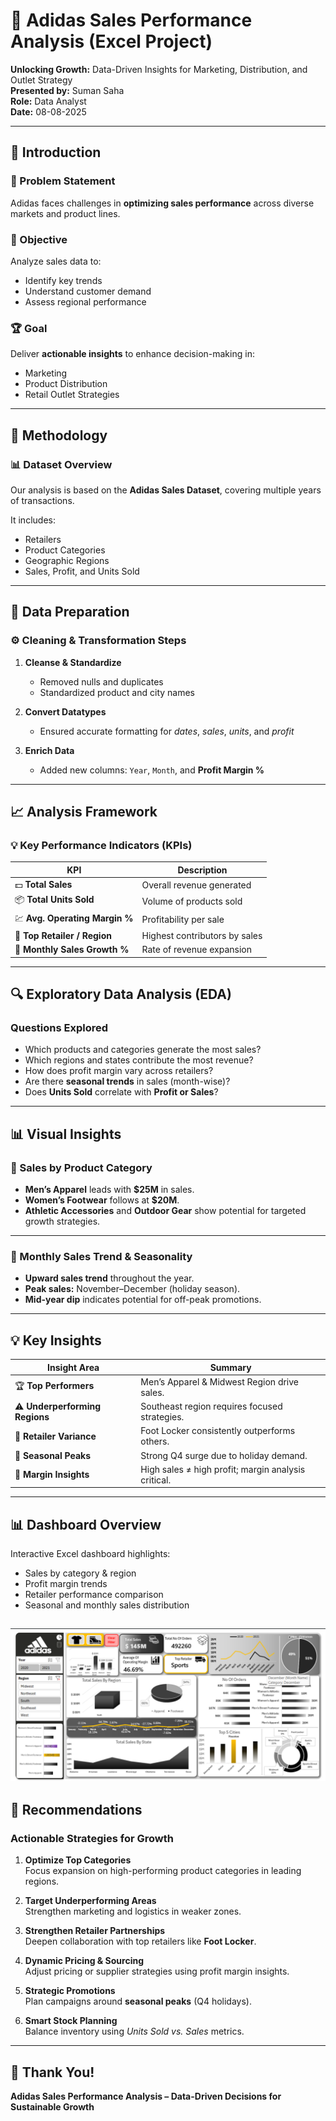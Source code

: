 # 👟 Adidas Sales Performance Analysis (Excel Project)

**Unlocking Growth:** Data-Driven Insights for Marketing, Distribution, and Outlet Strategy  
**Presented by:** Suman Saha  
**Role:** Data Analyst  
**Date:** 08-08-2025  

---

## 🧭 Introduction

### 🎯 Problem Statement
Adidas faces challenges in **optimizing sales performance** across diverse markets and product lines.

### 🎯 Objective
Analyze sales data to:
- Identify key trends  
- Understand customer demand  
- Assess regional performance  

### 🏆 Goal
Deliver **actionable insights** to enhance decision-making in:
- Marketing  
- Product Distribution  
- Retail Outlet Strategies  

---

## 🧩 Methodology

### 📊 Dataset Overview
Our analysis is based on the **Adidas Sales Dataset**, covering multiple years of transactions.

It includes:
- Retailers  
- Product Categories  
- Geographic Regions  
- Sales, Profit, and Units Sold  

---

## 🧹 Data Preparation

### ⚙️ Cleaning & Transformation Steps

1. **Cleanse & Standardize**
   - Removed nulls and duplicates  
   - Standardized product and city names  

2. **Convert Datatypes**
   - Ensured accurate formatting for *dates*, *sales*, *units*, and *profit*  

3. **Enrich Data**
   - Added new columns: `Year`, `Month`, and **Profit Margin %**  

---

## 📈 Analysis Framework

### 💡 Key Performance Indicators (KPIs)
| KPI | Description |
|------|--------------|
| 💵 **Total Sales** | Overall revenue generated |
| 📦 **Total Units Sold** | Volume of products sold |
| 💹 **Avg. Operating Margin %** | Profitability per sale |
| 🏪 **Top Retailer / Region** | Highest contributors by sales |
| 📆 **Monthly Sales Growth %** | Rate of revenue expansion |

---

## 🔍 Exploratory Data Analysis (EDA)

### Questions Explored
- Which products and categories generate the most sales?  
- Which regions and states contribute the most revenue?  
- How does profit margin vary across retailers?  
- Are there **seasonal trends** in sales (month-wise)?  
- Does **Units Sold** correlate with **Profit or Sales**?

---

## 📊 Visual Insights

### 🧥 Sales by Product Category
- **Men’s Apparel** leads with **$25M** in sales.  
- **Women’s Footwear** follows at **$20M**.  
- **Athletic Accessories** and **Outdoor Gear** show potential for targeted growth strategies.

---

### 📆 Monthly Sales Trend & Seasonality
- **Upward sales trend** throughout the year.  
- **Peak sales:** November–December (holiday season).  
- **Mid-year dip** indicates potential for off-peak promotions.

---

## 💡 Key Insights

| Insight Area | Summary |
|---------------|----------|
| 🏆 **Top Performers** | Men’s Apparel & Midwest Region drive sales. |
| ⚠️ **Underperforming Regions** | Southeast region requires focused strategies. |
| 🤝 **Retailer Variance** | Foot Locker consistently outperforms others. |
| 🎉 **Seasonal Peaks** | Strong Q4 surge due to holiday demand. |
| 💸 **Margin Insights** | High sales ≠ high profit; margin analysis critical. |

---

## 📊 Dashboard Overview
Interactive Excel dashboard highlights:
- Sales by category & region  
- Profit margin trends  
- Retailer performance comparison  
- Seasonal and monthly sales distribution
    
![image](https://github.com/iamsumansaha/Adidas_Sales_Analysis/blob/main/Screenshot%202025-10-30%20101432.png?raw=true)
---

## 🚀 Recommendations

### Actionable Strategies for Growth

1. **Optimize Top Categories**  
   Focus expansion on high-performing product categories in leading regions.

2. **Target Underperforming Areas**  
   Strengthen marketing and logistics in weaker zones.

3. **Strengthen Retailer Partnerships**  
   Deepen collaboration with top retailers like **Foot Locker**.

4. **Dynamic Pricing & Sourcing**  
   Adjust pricing or supplier strategies using profit margin insights.

5. **Strategic Promotions**  
   Plan campaigns around **seasonal peaks** (Q4 holidays).

6. **Smart Stock Planning**  
   Balance inventory using *Units Sold vs. Sales* metrics.

---

## 🙏 Thank You!
**Adidas Sales Performance Analysis – Data-Driven Decisions for Sustainable Growth**

